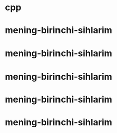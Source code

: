 # cpp
# mening-birinchi-sihlarim
# mening-birinchi-sihlarim
# mening-birinchi-sihlarim
# mening-birinchi-sihlarim
# mening-birinchi-sihlarim
